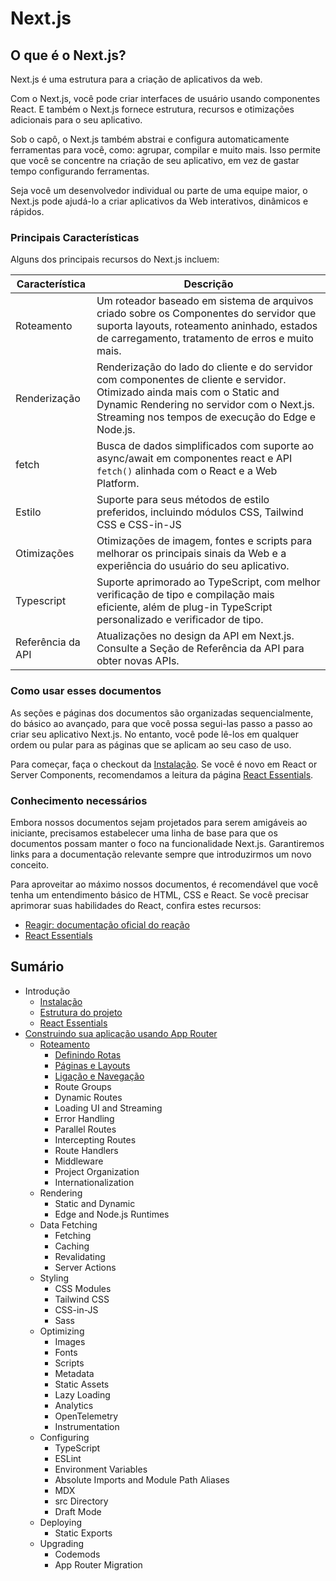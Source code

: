 # Next.js

## O que é o Next.js?
Next.js é uma estrutura para a criação de aplicativos da web.

Com o Next.js, você pode criar interfaces de usuário usando componentes React. E também o Next.js fornece estrutura, recursos e otimizações adicionais para o seu aplicativo.

Sob o capô, o Next.js também abstrai e configura automaticamente ferramentas para você, como: agrupar, compilar e muito mais. Isso permite que você se concentre na criação de seu aplicativo, em vez de gastar tempo configurando ferramentas.

Seja você um desenvolvedor individual ou parte de uma equipe maior, o Next.js pode ajudá-lo a criar aplicativos da Web interativos, dinâmicos e rápidos.

### Principais Características
Alguns dos principais recursos do Next.js incluem:

| Característica     |  Descrição  |
|--------------------|-------------|
| Roteamento         | Um roteador baseado em sistema de arquivos criado sobre os Componentes do servidor que suporta layouts, roteamento aninhado, estados de carregamento, tratamento de erros e muito mais. |
| Renderização       | Renderização do lado do cliente e do servidor com componentes de cliente e servidor. Otimizado ainda mais com o Static and Dynamic Rendering no servidor com o Next.js. Streaming nos tempos de execução do Edge e Node.js. |
| fetch              | Busca de dados simplificados com suporte ao async/await em componentes react e API `fetch()` alinhada com o React e a Web Platform.
| Estilo             | Suporte para seus métodos de estilo preferidos, incluindo módulos CSS, Tailwind CSS e CSS-in-JS |
| Otimizações        | Otimizações de imagem, fontes e scripts para melhorar os principais sinais da Web e a experiência do usuário do seu aplicativo. |
| Typescript         |	Suporte aprimorado ao TypeScript, com melhor verificação de tipo e compilação mais eficiente, além de plug-in TypeScript personalizado e verificador de tipo. |
| Referência da API  | Atualizações no design da API em Next.js. Consulte a Seção de Referência da API para obter novas APIs. |

### Como usar esses documentos
As seções e páginas dos documentos são organizadas sequencialmente, do básico ao avançado, para que você possa segui-las passo a passo ao criar seu aplicativo Next.js. No entanto, você pode lê-los em qualquer ordem ou pular para as páginas que se aplicam ao seu caso de uso.

Para começar, faça o checkout da [Instalação](/docs/getting-started/installation.md). Se você é novo em React or Server Components, recomendamos a leitura da página [React Essentials](/docs/getting-started/react-essentials.md).

### Conhecimento necessários
Embora nossos documentos sejam projetados para serem amigáveis ao iniciante, precisamos estabelecer uma linha de base para que os documentos possam manter o foco na funcionalidade Next.js. Garantiremos links para a documentação relevante sempre que introduzirmos um novo conceito.

Para aproveitar ao máximo nossos documentos, é recomendável que você tenha um entendimento básico de HTML, CSS e React. Se você precisar aprimorar suas habilidades do React, confira estes recursos:

* [Reagir: documentação oficial do reação](https://react.dev/learn)
* [React Essentials](/docs/getting-started/react-essentials.md)
 

## Sumário
* Introdução
  * [Instalação](/docs/getting-started/installation.md)
  * [Estrutura do projeto](/docs/getting-started/project-structure.md)
  * [React Essentials](/docs/getting-started/react-essentials.md)
* [Construindo sua aplicação usando App Router](/docs/app/building-your-application/building-your-application.md)
  * [Roteamento](/docs/app/building-your-application/routing.md)
    * [Definindo Rotas](/docs/app/building-your-application/routing/defining-routes.md)
    * [Páginas e Layouts](/docs/app/building-your-application/routing/pages-and-layouts.md)
    * [Ligação e Navegação](/docs/app/building-your-application/routing/linking-and-navigating.md)
    * Route Groups
    * Dynamic Routes
    * Loading UI and Streaming
    * Error Handling
    * Parallel Routes
    * Intercepting Routes
    * Route Handlers
    * Middleware
    * Project Organization
    * Internationalization
  * Rendering
    * Static and Dynamic
    * Edge and Node.js Runtimes
  * Data Fetching
    * Fetching
    * Caching
    * Revalidating
    * Server Actions
  * Styling
    * CSS Modules
    * Tailwind CSS
    * CSS-in-JS
    * Sass
  * Optimizing
    * Images
    * Fonts
    * Scripts
    * Metadata
    * Static Assets
    * Lazy Loading
    * Analytics
    * OpenTelemetry
    * Instrumentation
  * Configuring
    * TypeScript
    * ESLint
    * Environment Variables
    * Absolute Imports and Module Path Aliases
    * MDX
    * src Directory
    * Draft Mode
  * Deploying
    * Static Exports
  * Upgrading
    * Codemods
    * App Router Migration
